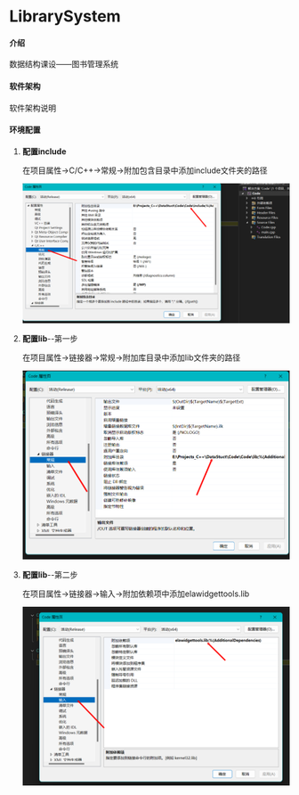 # LibrarySystem

#### 介绍
数据结构课设——图书管理系统

#### 软件架构
软件架构说明

#### 环境配置

1. **配置include**

   在项目属性->C/C++->常规->附加包含目录中添加include文件夹的路径

   <div align=center>
     <img src="开发文档/For_include.png">
   </div>

2. **配置lib**--第一步

   在项目属性->链接器->常规->附加库目录中添加lib文件夹的路径

   <div align=center>
     <img src="开发文档/For_lib_1.png">
   </div>

3. **配置lib**--第二步

   在项目属性->链接器->输入->附加依赖项中添加elawidgettools.lib

   <div align=center>
     <img src="开发文档/For_lib_2.png">
   </div>
